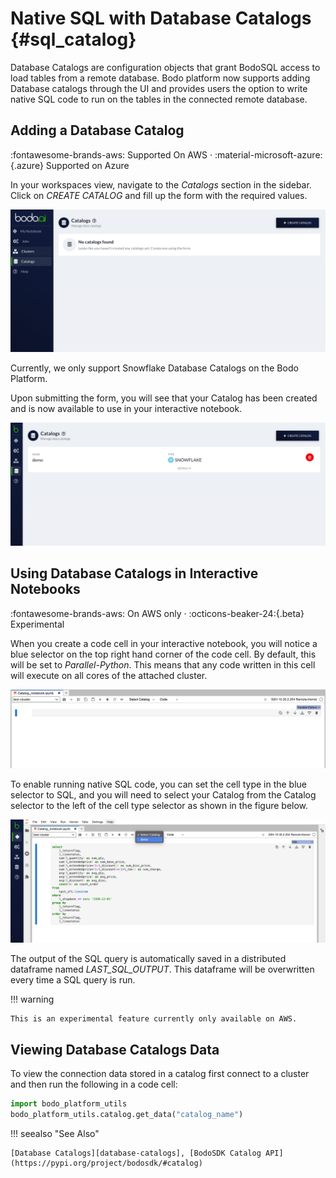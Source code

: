 # Native SQL with Database Catalogs {#sql_catalog}


Database Catalogs are configuration objects that grant BodoSQL access to load tables from a remote database. 
Bodo platform now supports adding Database catalogs through the UI and provides users the option to write native
SQL code to run on the tables in the connected remote database.  


## Adding a Database Catalog

:fontawesome-brands-aws: Supported On AWS ·
:material-microsoft-azure:{.azure} Supported on Azure 


In your workspaces view, navigate to the _Catalogs_ section in the sidebar.
Click on _CREATE CATALOG_ and fill up the form with the required values.  

![Catalogs](../platform2-screenshots/catalogspage.png#center) 


Currently, we only support Snowflake Database Catalogs on the Bodo Platform.  

Upon submitting the form, you will see that your Catalog has been created and is now
available to use in your interactive notebook. 

![Catalog List](../platform2-screenshots/added_catalog.png)


 
## Using Database Catalogs in Interactive Notebooks

:fontawesome-brands-aws: On AWS only ·
:octicons-beaker-24:{.beta} Experimental 

When you create a code cell in your interactive notebook, you will notice a blue selector on the
top right hand corner of the code cell. By default, this will be set to _Parallel-Python_.
This means that any code written in this cell will execute on all cores of the attached cluster. 

![Code cell](../platform2-screenshots/code_block_basic.png)

To enable running native SQL code, you can set the cell type in the blue selector to SQL, and you 
will need to select your Catalog from the Catalog selector to the left of the cell type selector as shown in the 
figure below. 

![Native SQL cell](../platform2-screenshots/selectcatalog.png)

The output of the SQL query is automatically saved in a distributed dataframe named _LAST\_SQL\_OUTPUT_. This dataframe will be
overwritten every time a SQL query is run. 

!!! warning

    This is an experimental feature currently only available on AWS.
    
## Viewing Database Catalogs Data

To view the connection data stored in a catalog first connect to a cluster and then run the following in a code cell:

```python
import bodo_platform_utils
bodo_platform_utils.catalog.get_data("catalog_name")
```


!!! seealso "See Also"

    [Database Catalogs][database-catalogs], [BodoSDK Catalog API](https://pypi.org/project/bodosdk/#catalog)
